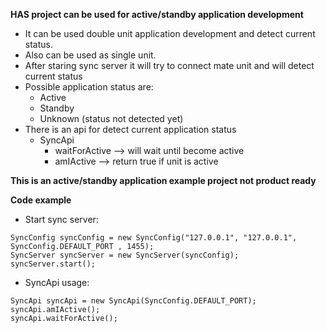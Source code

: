 **HAS project can be used for active/standby application development**
- It can be used double unit application development and detect current status.
- Also can be used as single unit.
- After staring sync server it will try to connect mate unit and will detect current status
- Possible application status are:
  - Active
  - Standby  
  - Unknown (status not detected yet) 
- There is an api for detect current application status
  - SyncApi
    - waitForActive --> will wait until become active
    - amIActive --> return true if unit is active

**This is an active/standby application example project not product ready**

**Code example**

- Start sync server:

`SyncConfig syncConfig = new SyncConfig("127.0.0.1", "127.0.0.1", SyncConfig.DEFAULT_PORT , 1455);`  
`SyncServer syncServer = new SyncServer(syncConfig);`  
`syncServer.start();`

- SyncApi usage:

`SyncApi syncApi = new SyncApi(SyncConfig.DEFAULT_PORT);`  
`syncApi.amIActive();`  
`syncApi.waitForActive();`
